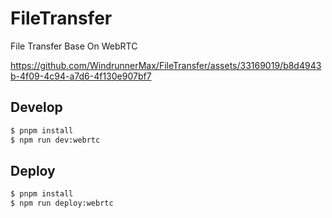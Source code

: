 # FileTransfer
File Transfer Base On WebRTC

https://github.com/WindrunnerMax/FileTransfer/assets/33169019/b8d4943b-4f09-4c94-a7d6-4f130e907bf7

## Develop

```bash
$ pnpm install
$ npm run dev:webrtc
```
## Deploy

```bash 
$ pnpm install
$ npm run deploy:webrtc
```
